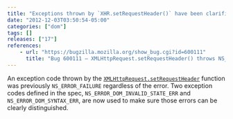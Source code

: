 ```yaml
---
title: "Exceptions thrown by `XHR.setRequestHeader()` have been clarified"
date: "2012-12-03T03:50:54-05:00"
categories: ["dom"]
tags: []
releases: ["17"]
references:
    - url: "https://bugzilla.mozilla.org/show_bug.cgi?id=600111"
      title: "Bug 600111 – XMLHttpRequest.setRequestHeader() throws NS_ERROR_FAILURE inappropriately"
---
```

An exception code thrown by the [`XMLHttpRequest.setRequestHeader`](https://developer.mozilla.org/docs/Web/API/XMLHttpRequest#setRequestHeader) function was previously `NS_ERROR_FAILURE` regardless of the error. Two exception codes defined in the spec, `NS_ERROR_DOM_INVALID_STATE_ERR` and `NS_ERROR_DOM_SYNTAX_ERR`, are now used to make sure those errors can be clearly distinguished.
